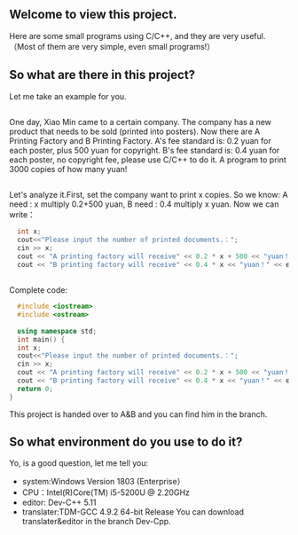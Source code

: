## Welcome to view this project.
Here are some small programs using C/C++, and they are very useful.（Most of them are very simple, even small programs!）
## So what are there in this project?
Let me take an example for you.
## 
One day, Xiao Min came to a certain company. The company has a new product that needs to be sold (printed into posters). Now there are A Printing Factory and B Printing Factory. A's fee standard is: 0.2 yuan for each poster, plus 500 yuan for copyright. B's fee standard is: 0.4 yuan for each poster, no copyright fee, please use C/C++ to do it. A program to print 3000 copies of how many yuan!
## 
Let's analyze it.First, set the company want to print x copies. So we know: A need : x multiply 0.2+500 yuan, B need : 0.4  multiply x yuan.
Now we can write：
```C++
  int x;
  cout<<"Please input the number of printed documents.：";
  cin >> x;
  cout << "A printing factory will receive" << 0.2 * x + 500 << "yuan！" << endl;
  cout << "B printing factory will receive" << 0.4 * x << "yuan！" << endl;  
```
##
Complete code:
```C++
  #include <iostream>
  #include <ostream>
  
  using namespace std;
  int main() {
  int x;
  cout<<"Please input the number of printed documents.：";
  cin >> x;
  cout << "A printing factory will receive" << 0.2 * x + 500 << "yuan！" << endl;
  cout << "B printing factory will receive" << 0.4 * x << "yuan！" << endl;  
  return 0;
}
```
This project is handed over to A&B and you can find him in the branch.
## So what environment do you use to do it?
Yo, is a good question, let me tell you:
* system:Windows Version 1803  (Enterprise）
* CPU：Intel(R)Core(TM) i5-5200U @ 2.20GHz
* editor: Dev-C++ 5.11
* translater:TDM-GCC 4.9.2 64-bit Release
You can download translater&editor in the branch Dev-Cpp.
